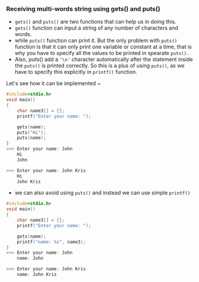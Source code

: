 ### Receiving multi-words string using gets() and puts()

* `gets()` and `puts()` are two functions that can help us in doing this. 
* `gets()` function can input a string of any number of characters and words.
* while `puts()` function can print it. But the only problem with `puts()` function is that it can only print one variable or constant at a time, that is why you have to specify all the values to be printed in spearate `puts().`
* Also, puts() add a `'\n'` character automatically after the statement inside the `puts()` is printed correctly. So this is a plus of using `puts()`, as we have to specify this explicitly in `printf()` function. 

Let's see how it can be implemented ~

```c
#include<stdio.h>
void main()
{
    char name3[] = {};
    printf("Enter your name: ");

    gets(name);
    puts("Hi");
    puts(name);
}
>>> Enter your name: John           
    Hi
    John                          

>>> Enter your name: John Kris
    Hi
    John Kris
```

* we can also avoid using `puts()` and instead we can use simple `printf()`
```c
#include<stdio.h>
void main()
{
    char name3[] = {};
    printf("Enter your name: ");

    gets(name);
    printf("name: %s", name3);
}
>>> Enter your name: John               
    name: John                          

>>> Enter your name: John Kris
    name: John Kris
```